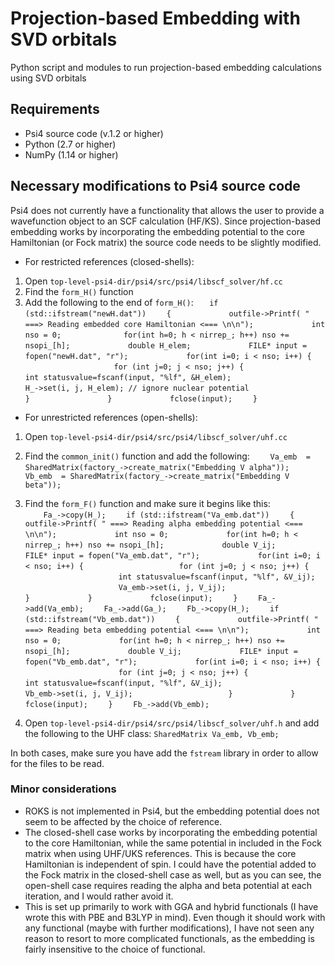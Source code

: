 # Projection-based Embedding with SVD orbitals

Python script and modules to run projection-based embedding calculations using SVD orbitals

## Requirements

* Psi4 source code (v.1.2 or higher)
* Python (2.7 or higher)
* NumPy (1.14 or higher) 

## Necessary modifications to Psi4 source code

Psi4 does not currently have a functionality that allows the user to provide a wavefunction object to an SCF calculation (HF/KS). Since projection-based embedding works by incorporating the embedding potential to the core Hamiltonian (or Fock matrix) the source code needs to be slightly modified. 

* For restricted references (closed-shells):

1. Open `top-level-psi4-dir/psi4/src/psi4/libscf_solver/hf.cc` 
2. Find the `form_H()` function
3. Add the following  to the end of `form_H()`:
`    if (std::ifstream("newH.dat"))  `
`    {  `
&nbsp;&nbsp;&nbsp;&nbsp;&nbsp;&nbsp;&nbsp;&nbsp;`        outfile->Printf( " ===> Reading embedded core Hamiltonian <=== \n\n");  `
&nbsp;&nbsp;&nbsp;&nbsp;&nbsp;&nbsp;&nbsp;&nbsp;`        int nso = 0;  `
&nbsp;&nbsp;&nbsp;&nbsp;&nbsp;&nbsp;&nbsp;&nbsp;`        for(int h=0; h < nirrep_; h++) nso += nsopi_[h];`
&nbsp;&nbsp;&nbsp;&nbsp;&nbsp;&nbsp;&nbsp;&nbsp;`        double H_elem;`
&nbsp;&nbsp;&nbsp;&nbsp;&nbsp;&nbsp;&nbsp;&nbsp;`        FILE* input = fopen("newH.dat", "r");`
&nbsp;&nbsp;&nbsp;&nbsp;&nbsp;&nbsp;&nbsp;&nbsp;`        for(int i=0; i < nso; i++) {`
&nbsp;&nbsp;&nbsp;&nbsp;&nbsp;&nbsp;&nbsp;&nbsp;&nbsp;&nbsp;&nbsp;&nbsp;&nbsp;&nbsp;&nbsp;&nbsp;`            for (int j=0; j < nso; j++) {  `
&nbsp;&nbsp;&nbsp;&nbsp;&nbsp;&nbsp;&nbsp;&nbsp;&nbsp;&nbsp;&nbsp;&nbsp;&nbsp;&nbsp;&nbsp;&nbsp;&nbsp;&nbsp;&nbsp;&nbsp;&nbsp;&nbsp;&nbsp;&nbsp;`            int statusvalue=fscanf(input, "%lf", &H_elem);`
&nbsp;&nbsp;&nbsp;&nbsp;&nbsp;&nbsp;&nbsp;&nbsp;&nbsp;&nbsp;&nbsp;&nbsp;&nbsp;&nbsp;&nbsp;&nbsp;&nbsp;&nbsp;&nbsp;&nbsp;&nbsp;&nbsp;&nbsp;&nbsp;`            H_->set(i, j, H_elem); // ignore nuclear potential`
&nbsp;&nbsp;&nbsp;&nbsp;&nbsp;&nbsp;&nbsp;&nbsp;&nbsp;&nbsp;&nbsp;&nbsp;&nbsp;&nbsp;&nbsp;&nbsp;&nbsp;&nbsp;&nbsp;&nbsp;&nbsp;&nbsp;&nbsp;&nbsp;`            }`
&nbsp;&nbsp;&nbsp;&nbsp;&nbsp;&nbsp;&nbsp;&nbsp;&nbsp;&nbsp;&nbsp;&nbsp;&nbsp;&nbsp;&nbsp;&nbsp;`        }`
&nbsp;&nbsp;&nbsp;&nbsp;&nbsp;&nbsp;&nbsp;&nbsp;`        fclose(input);`
`    }`

* For unrestricted references (open-shells):

1. Open `top-level-psi4-dir/psi4/src/psi4/libscf_solver/uhf.cc`
2. Find the `common_init()` function and add the following:
`    Va_emb  = SharedMatrix(factory_->create_matrix("Embedding V alpha"));`
`    Vb_emb  = SharedMatrix(factory_->create_matrix("Embedding V beta"));`


3. Find the `form_F()` function and make sure it begins like this:  
`    Fa_->copy(H_);`
`    if (std::ifstream("Va_emb.dat"))`
`    {`
&nbsp;&nbsp;&nbsp;&nbsp;&nbsp;&nbsp;&nbsp;&nbsp;`        outfile->Printf( " ===> Reading alpha embedding potential <=== \n\n");`
&nbsp;&nbsp;&nbsp;&nbsp;&nbsp;&nbsp;&nbsp;&nbsp;`        int nso = 0;`
&nbsp;&nbsp;&nbsp;&nbsp;&nbsp;&nbsp;&nbsp;&nbsp;`        for(int h=0; h < nirrep_; h++) nso += nsopi_[h];`
&nbsp;&nbsp;&nbsp;&nbsp;&nbsp;&nbsp;&nbsp;&nbsp;`        double V_ij;`
&nbsp;&nbsp;&nbsp;&nbsp;&nbsp;&nbsp;&nbsp;&nbsp;`        FILE* input = fopen("Va_emb.dat", "r");`
&nbsp;&nbsp;&nbsp;&nbsp;&nbsp;&nbsp;&nbsp;&nbsp;`        for(int i=0; i < nso; i++) {`
&nbsp;&nbsp;&nbsp;&nbsp;&nbsp;&nbsp;&nbsp;&nbsp;&nbsp;&nbsp;&nbsp;&nbsp;&nbsp;&nbsp;&nbsp;&nbsp;`            for (int j=0; j < nso; j++) {`
&nbsp;&nbsp;&nbsp;&nbsp;&nbsp;&nbsp;&nbsp;&nbsp;&nbsp;&nbsp;&nbsp;&nbsp;&nbsp;&nbsp;&nbsp;&nbsp;`            int statusvalue=fscanf(input, "%lf", &V_ij);`
&nbsp;&nbsp;&nbsp;&nbsp;&nbsp;&nbsp;&nbsp;&nbsp;&nbsp;&nbsp;&nbsp;&nbsp;&nbsp;&nbsp;&nbsp;&nbsp;`            Va_emb->set(i, j, V_ij);`
&nbsp;&nbsp;&nbsp;&nbsp;&nbsp;&nbsp;&nbsp;&nbsp;&nbsp;&nbsp;&nbsp;&nbsp;&nbsp;&nbsp;&nbsp;&nbsp;`            }`
&nbsp;&nbsp;&nbsp;&nbsp;&nbsp;&nbsp;&nbsp;&nbsp;`        }`
&nbsp;&nbsp;&nbsp;&nbsp;&nbsp;&nbsp;&nbsp;&nbsp;`        fclose(input);`
`    }`
`    Fa_->add(Va_emb);`
`    Fa_->add(Ga_);`
`    Fb_->copy(H_);`
`    if (std::ifstream("Vb_emb.dat"))`
`    {`
&nbsp;&nbsp;&nbsp;&nbsp;&nbsp;&nbsp;&nbsp;&nbsp;`        outfile->Printf( " ===> Reading beta embedding potential <=== \n\n");`
&nbsp;&nbsp;&nbsp;&nbsp;&nbsp;&nbsp;&nbsp;&nbsp;`        int nso = 0;`
&nbsp;&nbsp;&nbsp;&nbsp;&nbsp;&nbsp;&nbsp;&nbsp;`        for(int h=0; h < nirrep_; h++) nso += nsopi_[h];`
&nbsp;&nbsp;&nbsp;&nbsp;&nbsp;&nbsp;&nbsp;&nbsp;`        double V_ij;`
&nbsp;&nbsp;&nbsp;&nbsp;&nbsp;&nbsp;&nbsp;&nbsp;`        FILE* input = fopen("Vb_emb.dat", "r");`
&nbsp;&nbsp;&nbsp;&nbsp;&nbsp;&nbsp;&nbsp;&nbsp;`        for(int i=0; i < nso; i++) {`
&nbsp;&nbsp;&nbsp;&nbsp;&nbsp;&nbsp;&nbsp;&nbsp;&nbsp;&nbsp;&nbsp;&nbsp;&nbsp;&nbsp;&nbsp;&nbsp;`            for (int j=0; j < nso; j++) {`
&nbsp;&nbsp;&nbsp;&nbsp;&nbsp;&nbsp;&nbsp;&nbsp;&nbsp;&nbsp;&nbsp;&nbsp;&nbsp;&nbsp;&nbsp;&nbsp;`            int statusvalue=fscanf(input, "%lf", &V_ij);`
&nbsp;&nbsp;&nbsp;&nbsp;&nbsp;&nbsp;&nbsp;&nbsp;&nbsp;&nbsp;&nbsp;&nbsp;&nbsp;&nbsp;&nbsp;&nbsp;`            Vb_emb->set(i, j, V_ij);`
&nbsp;&nbsp;&nbsp;&nbsp;&nbsp;&nbsp;&nbsp;&nbsp;&nbsp;&nbsp;&nbsp;&nbsp;&nbsp;&nbsp;&nbsp;&nbsp;`            }`
&nbsp;&nbsp;&nbsp;&nbsp;&nbsp;&nbsp;&nbsp;&nbsp;`        }`
&nbsp;&nbsp;&nbsp;&nbsp;&nbsp;&nbsp;&nbsp;&nbsp;`        fclose(input);`
`    }`
`    Fb_->add(Vb_emb);`

4. Open `top-level-psi4-dir/psi4/src/psi4/libscf_solver/uhf.h` and add the following to the UHF class:
`
    SharedMatrix Va_emb, Vb_emb;
`
  
In both cases, make sure you have add the `fstream` library in order to allow for the files to be read.

### Minor considerations
* ROKS is not implemented in Psi4, but the embedding potential does not seem to be affected by the choice of reference.
* The closed-shell case works by incorporating the embedding potential to the core Hamiltonian, while the same potential in included in the Fock matrix when using UHF/UKS references. This is because the core Hamiltonian is independent of spin. I could have the potential added to the Fock matrix in the closed-shell case as well, but as you can see, the open-shell case requires reading the alpha and beta potential at each iteration, and I would rather avoid it.
* This is set up primarily to work with GGA and hybrid functionals (I have wrote this with PBE and B3LYP in mind). Even though it should work with any functional (maybe with further modifications), I have not seen any reason to resort to more complicated functionals, as the embedding is fairly insensitive to the choice of functional.
